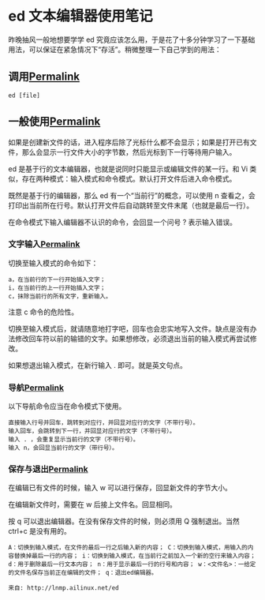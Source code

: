 # ed 文本编辑器使用笔记              


昨晚抽风一般地想要学学 ed 究竟应该怎么用，于是花了十多分钟学习了一下基础用法，可以保证在紧急情况下“存活”。稍微整理一下自己学到的用法：

## 调用[Permalink](https://lug.ustc.edu.cn/wiki/linux_digest/ed_editor_usage/#调用)

```
ed [file]
```

## 一般使用[Permalink](https://lug.ustc.edu.cn/wiki/linux_digest/ed_editor_usage/#一般使用)

如果是创建新文件的话，进入程序后除了光标什么都不会显示；如果是打开已有文件，那么会显示一行文件大小的字节数，然后光标到下一行等待用户输入。

ed 是基于行的文本编辑器，也就是说同时只能显示或编辑文件的某一行。和 Vi 类似，存在两种模式：输入模式和命令模式。默认打开文件后进入命令模式。

既然是基于行的编辑器，那么 ed 有一个“当前行”的概念，可以使用 n 查看之，会打印出当前所在行号。默认打开文件后自动跳转至文件末尾（也就是最后一行）。

在命令模式下输入编辑器不认识的命令，会回显一个问号 ? 表示输入错误。

### 文字输入[Permalink](https://lug.ustc.edu.cn/wiki/linux_digest/ed_editor_usage/#文字输入)

切换至输入模式的命令如下：

```
a，在当前行的下一行开始插入文字；
i，在当前行的上一行开始插入文字；
c，抹除当前行的所有文字，重新输入。
```

注意 c 命令的危险性。

切换至输入模式后，就请随意地打字吧，回车也会忠实地写入文件。缺点是没有办法修改回车符以前的输错的文字。如果想修改，必须退出当前的输入模式再尝试修改。

如果想退出输入模式，在新行输入 . 即可。就是英文句点。

### 导航[Permalink](https://lug.ustc.edu.cn/wiki/linux_digest/ed_editor_usage/#导航)

以下导航命令应当在命令模式下使用。

```
直接输入行号并回车，跳转到对应行，并回显对应行的文字（不带行号）。
输入回车，会跳转到下一行，并回显对应行的文字（不带行号）。
输入 . ，会重复显示当前行的文字（不带行号）。
输入 n，会回显当前行的文字（带行号）。
```

### 保存与退出[Permalink](https://lug.ustc.edu.cn/wiki/linux_digest/ed_editor_usage/#保存与退出)

在编辑已有文件的时候，输入 w 可以进行保存，回显新文件的字节大小。

在编辑新文件时，需要在 w 后接上文件名。回显相同。

按 q 可以退出编辑器。在没有保存文件的时候，则必须用 Q 强制退出。当然 ctrl+c 是没有用的。 

~~~
A：切换到输入模式，在文件的最后一行之后输入新的内容； C：切换到输入模式，用输入的内容替换掉最后一行的内容； i：切换到输入模式，在当前行之前加入一个新的空行来输入内容； d：用于删除最后一行文本内容； n：用于显示最后一行的行号和内容； w：<文件名>：一给定的文件名保存当前正在编辑的文件； q：退出ed编辑器。

来自: http://lnmp.ailinux.net/ed
~~~

